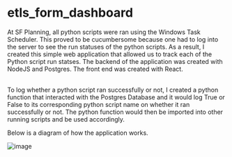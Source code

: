 # etls_form_dashboard
At SF Planning, all python scripts were ran using the Windows Task Scheduler. This proved
to be cucumbersome because one had to log into the server to see the run statuses of
the python scripts. As a result, I created this simple web application that allowed
us to track each of the Python script run statses. The backend of the application was created with NodeJS
and Postgres. The front end was created with React. <br><br>

To log whether a python script ran successfully or not, I created a python function that
interacted with the Postgres Database and it would log True or False to its corresponding
python script name on whether it ran successfully or not. The python function would then be 
imported into other running scripts and be used accordingly. 

Below is a diagram of how the application works. 

![image](https://user-images.githubusercontent.com/31725260/158701710-0a3a1bfc-219d-4051-80de-3b8de75482ae.png)
